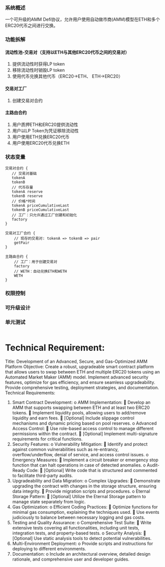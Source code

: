 ### 系统概述

一个可升级的AMM Defi协议，允许用户使用自动做市商(AMM)模型在ETH和多个ERC20代币之间进行交换。

### 功能拆解

#### 流动性池-交易对（支持以ETH与其他ERC20代币之间的交易对）

1. 提供流动性时获得LP token
2. 移除流动性时销毁LP token
3. 使用代币兑换其他代币（ERC20->ETH、 ETH->ERC20）

#### 交易对工厂

1. 创建交易对合约

#### 主路由合约

1. 用户质押ETH和ERC20提供流动性
2. 用户以LP Token为凭证移除流动性
3. 用户使用ETH兑换ERC20代币
4. 用户使用ERC20代币兑换ETH

### 状态变量

```
交易对合约 {
   // 交易对基础
   tokenA
   tokenB
   // 代币存量
   tokenA reserve
   tokenB reserve
   // 价格*时间
   tokenA priceCumulativeLast
   tokenB priceCumulativeLast
   // 工厂：只允许通过工厂创建和初始化
   factory
}
```

```
交易对工厂合约 {
    // 现存的交易对: tokenA => tokenB => pair
    getPair
}
```

```
主路由合约 {
    // 工厂：用于创建交易对
    factory
    // WETH：自动兑换ETH和WETH
    WETH
}
```

### 权限控制

### 可升级设计

### 单元测试

```shell

```

# Technical Requirement:

Title: Development of an Advanced, Secure, and Gas-Optimized AMM Platform
Objective:
Create a robust, upgradeable smart contract platform that allows users to swap between ETH and multiple ERC20 tokens using an Automated Market Maker (AMM) model. Implement advanced security features, optimize for gas efficiency, and ensure seamless upgradeability. Provide comprehensive testing, deployment strategies, and documentation.
Technical Requirements:

1. Smart Contract Development:
   o AMM Implementation:
    Develop an AMM that supports swapping between ETH and at least two ERC20 tokens.
    Implement liquidity pools, allowing users to add/remove liquidity and earn fees.
    [Optional] Include slippage control mechanisms and dynamic pricing based on pool reserves.
   o Advanced Access Control:
    Use role-based access control to manage different permissions within the contract.
    [Optional] Implement multi-signature requirements for critical functions.
2. Security Features:
   o Vulnerability Mitigation:
    Identify and protect against common vulnerabilities such as re-entrancy, overflow/underflow, denial of service, and access control issues.
   o Emergency Measures:
    Implement a circuit breaker or emergency stop function that can halt operations in case of detected anomalies.
   o Audit-Ready Code:
    [Optional] Write code that is structured and commented to facilitate third-party audits.
3. Upgradeability and Data Migration:
   o Complex Upgrades:
    Demonstrate upgrading the contract with changes in the storage structure, ensuring data integrity.
    Provide migration scripts and procedures.
   o Eternal Storage Pattern:
    [Optional] Utilize the Eternal Storage pattern to manage state separately from logic.
4. Gas Optimization:
   o Efficient Coding Practices:
    Optimize functions for minimal gas consumption, explaining the techniques used.
    Use events judiciously to balance between necessary logging and gas costs.
5. Testing and Quality Assurance:
   o Comprehensive Test Suite:
    Write extensive tests covering all functionalities, including unit tests, integration tests, and property-based tests.
   o Security Analysis:
    [Optional] Use static analysis tools to detect potential vulnerabilities.
6. Multi-Environment Deployment:
   o Provide scripts and instructions for deploying to different environments.
7. Documentation:
   o Include an architectural overview, detailed design rationale, and comprehensive user and developer guides.
